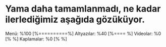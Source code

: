 # Yama daha tamamlanmadı, ne kadar ilerlediğimiz aşağıda gözüküyor.
Menü:        %100       [%==========%]
Altyazılar:  %40        [%====      %]
Videolar:    %0         [%          %]
Kaplamalar:  %0         [%          %]
